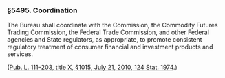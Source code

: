 ### §5495. Coordination ###

The Bureau shall coordinate with the Commission, the Commodity Futures Trading Commission, the Federal Trade Commission, and other Federal agencies and State regulators, as appropriate, to promote consistent regulatory treatment of consumer financial and investment products and services.

([Pub. L. 111–203, title X, §1015, July 21, 2010, 124 Stat. 1974](/statviewer.htm?volume=124&page=1974).)